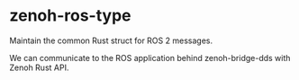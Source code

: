 # zenoh-ros-type

Maintain the common Rust struct for ROS 2 messages.

We can communicate to the ROS application behind zenoh-bridge-dds with Zenoh Rust API.

